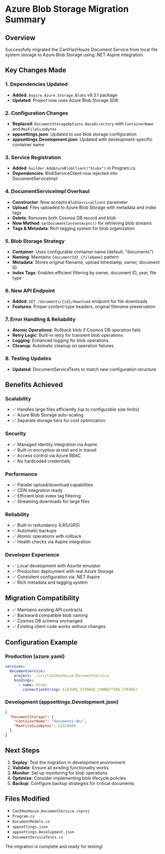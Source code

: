 # Azure Blob Storage Migration Summary

## Overview
Successfully migrated the CanIHazHouze Document Service from local file system storage to Azure Blob Storage using .NET Aspire integration.

## Key Changes Made

### 1. Dependencies Updated
- **Added**: `Aspire.Azure.Storage.Blobs` v9.3.1 package
- **Updated**: Project now uses Azure Blob Storage SDK

### 2. Configuration Changes
- **Replaced**: `DocumentStorageOptions.BaseDirectory` with `ContainerName` and `MaxFileSizeBytes`
- **appsettings.json**: Updated to use blob storage configuration
- **appsettings.Development.json**: Updated with development-specific container name

### 3. Service Registration
- **Added**: `builder.AddAzureBlobClient("blobs")` in Program.cs
- **Dependencies**: BlobServiceClient now injected into DocumentServiceImpl

### 4. DocumentServiceImpl Overhaul
- **Constructor**: Now accepts `BlobServiceClient` parameter
- **Upload**: Files uploaded to Azure Blob Storage with metadata and index tags
- **Delete**: Removes both Cosmos DB record and blob
- **New Method**: `GetDocumentContentAsync()` for retrieving blob streams
- **Tags & Metadata**: Rich tagging system for blob organization

### 5. Blob Storage Strategy
- **Container**: Uses configurable container name (default: "documents")
- **Naming**: Maintains `{documentId}_{fileName}` pattern
- **Metadata**: Stores original filename, upload timestamp, owner, document ID
- **Index Tags**: Enables efficient filtering by owner, document ID, year, file type

### 6. New API Endpoint
- **Added**: `GET /documents/{id}/download` endpoint for file downloads
- **Features**: Proper content-type headers, original filename preservation

### 7. Error Handling & Reliability
- **Atomic Operations**: Rollback blob if Cosmos DB operation fails
- **Retry Logic**: Built-in retry for transient blob operations
- **Logging**: Enhanced logging for blob operations
- **Cleanup**: Automatic cleanup on operation failures

### 8. Testing Updates
- **Updated**: DocumentServiceTests to match new configuration structure

## Benefits Achieved

### Scalability
- ✅ Handles large files efficiently (up to configurable size limits)
- ✅ Azure Blob Storage auto-scaling
- ✅ Separate storage tiers for cost optimization

### Security
- ✅ Managed Identity integration via Aspire
- ✅ Built-in encryption at rest and in transit
- ✅ Access control via Azure RBAC
- ✅ No hardcoded credentials

### Performance
- ✅ Parallel upload/download capabilities
- ✅ CDN integration ready
- ✅ Efficient blob index tag filtering
- ✅ Streaming downloads for large files

### Reliability
- ✅ Built-in redundancy (LRS/GRS)
- ✅ Automatic backups
- ✅ Atomic operations with rollback
- ✅ Health checks via Aspire integration

### Developer Experience
- ✅ Local development with Azurite emulator
- ✅ Production deployment with real Azure Storage
- ✅ Consistent configuration via .NET Aspire
- ✅ Rich metadata and tagging system

## Migration Compatibility
- ✅ Maintains existing API contracts
- ✅ Backward compatible blob naming
- ✅ Cosmos DB schema unchanged
- ✅ Existing client code works without changes

## Configuration Example

### Production (azure.yaml)
```yaml
services:
  documentservice:
    project: ./src/CanIHazHouze.DocumentService
    bindings:
      - name: blobs
        connectionString: ${AZURE_STORAGE_CONNECTION_STRING}
```

### Development (appsettings.Development.json)
```json
{
  "DocumentStorage": {
    "ContainerName": "documents-dev",
    "MaxFileSizeBytes": 52428800
  }
}
```

## Next Steps
1. **Deploy**: Test the migration in development environment
2. **Validate**: Ensure all existing functionality works
3. **Monitor**: Set up monitoring for blob operations
4. **Optimize**: Consider implementing blob lifecycle policies
5. **Backup**: Configure backup strategies for critical documents

## Files Modified
- `CanIHazHouze.DocumentService.csproj`
- `Program.cs`
- `DocumentModels.cs`
- `appsettings.json`
- `appsettings.Development.json`
- `DocumentServiceTests.cs`

The migration is complete and ready for testing!
